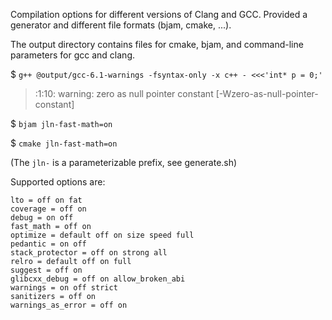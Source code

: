 Compilation options for different versions of Clang and GCC. Provided a generator and different file formats (bjam, cmake, ...).

The output directory contains files for cmake, bjam, and command-line parameters for gcc and clang.

$ `g++ @output/gcc-6.1-warnings -fsyntax-only -x c++ - <<<'int* p = 0;'`

> <stdin>:1:10: warning: zero as null pointer constant \[-Wzero-as-null-pointer-constant]

$ `bjam jln-fast-math=on`

$ `cmake jln-fast-math=on`

(The `jln-` is a parameterizable prefix, see generate.sh)

Supported options are:

<!-- ./compiler-options.lua generators/options.lua -->
```
lto = off on fat
coverage = off on
debug = on off
fast_math = off on
optimize = default off on size speed full
pedantic = on off
stack_protector = off on strong all
relro = default off on full
suggest = off on
glibcxx_debug = off on allow_broken_abi
warnings = on off strict
sanitizers = off on
warnings_as_error = off on
```
